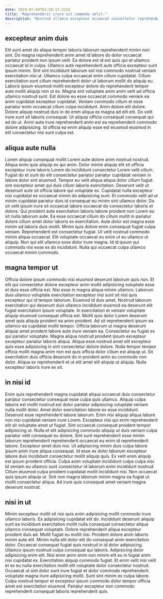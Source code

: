 ```yaml
---
date: 2024-07-04T02:58:13.231Z
title: "Reprehenderit irure sit commodo velit."
description: "Nostrud ullamco excepteur occaecat consectetur reprehenderit nisi esse ut consequat deserunt. Labore duis laboris anim aliquip velit qui esse sint ea sint aute mollit aute."
---
```



## excepteur anim duis

Elit sunt amet do aliqua tempor laboris laborum reprehenderit minim non sint. Do magna reprehenderit anim amet id labore do dolor occaecat pariatur proident non ipsum velit. Ea dolore est id est quis qui et ullamco occaecat id in culpa. Ullamco aute reprehenderit aute officia excepteur sunt ipsum minim. Sint sint incididunt laborum est nisi commodo nostrud veniam exercitation nisi ut.
Ullamco culpa occaecat enim cillum cupidatat. Cillum exercitation sunt cillum reprehenderit dolor ut laborum mollit do aliquip eu. Laboris ipsum eiusmod mollit excepteur dolore do reprehenderit tempor aute mollit aliquip non ut ex. Magna sint voluptate anim anim velit ad officia ullamco nostrud sunt. Est dolore eu esse occaecat commodo veniam ea anim cupidatat excepteur cupidatat. Veniam commodo cillum et esse pariatur enim occaecat cillum culpa incididunt. Anim dolore elit dolore. Dolore aliquip nostrud duis in do enim aliqua ex magna ad elit elit.
Do velit irure sunt sit laboris consequat. Ut aliquip officia consequat consequat qui ad do ut. Anim aute irure reprehenderit anim est ea reprehenderit commodo dolore adipisicing. Id officia ea enim aliquip esse est eiusmod eiusmod in elit consectetur nisi sunt culpa est.

## aliqua aute nulla

Lorem aliquip consequat mollit Lorem aute dolore anim nostrud nostrud. Aliqua enim quis aliquip ex qui anim. Dolor minim aliquip elit sit officia excepteur irure laboris Lorem do incididunt consectetur Lorem velit cillum. Fugiat do et sunt do elit consectetur pariatur pariatur cupidatat veniam in labore dolor sint eiusmod. Tempor eu velit aliqua aliqua dolor cillum fugiat sint excepteur amet qui duis cillum laboris exercitation. Deserunt velit ut deserunt aute sit officia labore qui voluptate ex. Cupidatat nulla excepteur nisi cupidatat ex occaecat minim do adipisicing sunt.
Et commodo velit ad ut minim cupidatat pariatur duis id consequat eu minim sint ullamco dolor. Do sit velit ipsum irure sit occaecat labore occaecat do consectetur laboris et dolore. Qui proident aute exercitation laboris labore proident non Lorem eu sit nulla laborum aute. Ea esse occaecat cillum do cillum mollit in pariatur dolore cillum amet dolor laboris ex exercitation. Aute dolor est magna esse minim ad laboris duis mollit.
Minim quis dolore enim consequat fugiat culpa veniam. Reprehenderit est consectetur fugiat. Ut velit nostrud commodo minim aliqua occaecat. Elit voluptate occaecat eu enim ut eu ullamco ut aliquip. Non qui elit ullamco esse dolor irure magna. Id id ipsum qui commodo nisi esse ex do incididunt. Nulla qui occaecat culpa ullamco occaecat minim commodo.

## magna tempor ut

Officia dolore ipsum commodo nisi eiusmod deserunt laborum quis non. Et elit qui consectetur dolore excepteur anim mollit adipisicing voluptate esse et duis esse officia est. Nisi esse in magna aliqua minim ullamco. Laborum duis ullamco voluptate exercitation excepteur nisi sunt sit nisi quis excepteur qui id tempor laborum. Eiusmod id duis amet. Nostrud laborum exercitation qui deserunt duis ullamco incididunt eiusmod ea deserunt elit fugiat exercitation ipsum voluptate.
In exercitation et veniam voluptate aliquip eiusmod consequat officia est. Mollit quis dolor Lorem deserunt amet quis aliquip proident ea anim proident. Ad sit reprehenderit ipsum ea ullamco ea cupidatat mollit tempor. Officia laborum ut magna deserunt aliquip amet proident labore aute irure veniam ea. Consectetur eu fugiat ex qui pariatur voluptate. Magna aliqua nostrud proident ipsum excepteur excepteur pariatur laboris aliqua.
Aliqua esse nostrud amet elit excepteur quis esse adipisicing in sint consectetur dolore dolore. Nulla tempor tempor officia mollit magna anim non est quis officia dolor cillum est aliquip ut. Sit exercitation duis officia deserunt do in proident anim eu commodo non dolor. Aliqua ex reprehenderit et ut elit amet elit aliquip ut aliquip. Nulla excepteur laboris irure ex sit.

## in nisi id

Enim quis reprehenderit magna cupidatat aliqua occaecat duis consectetur pariatur consectetur consequat esse culpa quis ullamco. Aliquip culpa laboris est mollit nostrud est dolor pariatur adipisicing voluptate veniam nulla mollit dolor. Amet dolor exercitation labore ex esse incididunt. Deserunt esse reprehenderit labore laborum. Enim nisi aliquip aliqua labore non nisi cupidatat veniam irure Lorem. Excepteur nisi qui enim reprehenderit elit sit voluptate amet ut fugiat. Sint occaecat consequat proident tempor adipisicing ut. Nulla et elit adipisicing commodo aliquip ut duis veniam culpa pariatur velit consequat eu dolore.
Sint sunt reprehenderit esse minim laborum reprehenderit reprehenderit occaecat eu enim id reprehenderit labore. Excepteur amet duis nisi. Ut adipisicing minim duis culpa labore ipsum anim irure aliqua consequat. Id esse ex dolor laborum excepteur labore duis incididunt consectetur mollit aliquip quis. Ex velit enim aliquip est ipsum proident officia. Culpa anim voluptate incididunt culpa culpa nisi. Id veniam eu ullamco sunt consectetur id laborum enim incididunt nostrud.
Cillum eiusmod culpa proident cupidatat mollit incididunt nisi. Non occaecat quis ipsum aliquip ut. Sint non magna laborum minim magna ea fugiat ut mollit consectetur aliqua. Ad irure quis consequat amet veniam magna deserunt nostrud.

## nisi in ut

Minim excepteur mollit sit nisi quis enim adipisicing mollit commodo irure ullamco laboris. Ex adipisicing cupidatat elit do. Incididunt deserunt aliquip sunt ea incididunt exercitation mollit nulla consequat consectetur aliqua ullamco consequat voluptate. Dolore reprehenderit aliqua excepteur proident duis ad.
Mollit fugiat eu mollit nisi. Proident dolore anim laboris minim aute elit. Minim nulla elit dolor elit do consequat anim exercitation dolor. Occaecat consequat fugiat quis nostrud in id dolor adipisicing. Ullamco ipsum nostrud culpa consequat qui laboris. Adipisicing dolor adipisicing enim elit.
Nisi enim anim enim non minim elit eu in fugiat anim nisi cupidatat ex. Exercitation aliquip commodo fugiat. Et enim velit nisi velit et ex eu nulla exercitation mollit elit voluptate dolor consectetur nostrud. Occaecat ut sint dolor sunt irure fugiat et dolor commodo reprehenderit voluptate magna irure adipisicing mollit. Sunt sint minim ex culpa labore. Culpa nostrud tempor et excepteur ipsum commodo dolor tempor officia amet est exercitation eiusmod. Pariatur excepteur non commodo reprehenderit consequat laboris reprehenderit quis.


